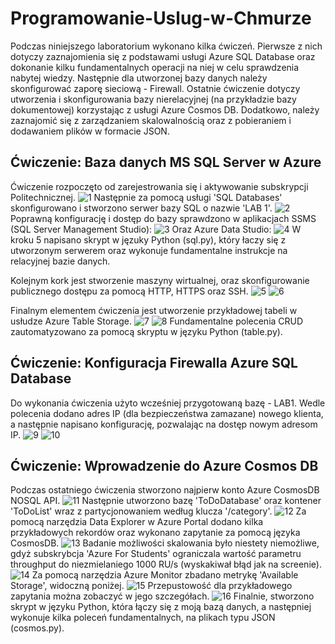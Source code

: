 # Programowanie-Uslug-w-Chmurze

Podczas niniejszego laboratorium wykonano kilka ćwiczeń. Pierwsze z nich dotyczy zaznajomienia się z podstawami usługi Azure SQL Database oraz dokonanie kilku fundamentalnych operacji na niej w celu sprawdzenia nabytej wiedzy. Następnie dla utworzonej bazy danych należy skonfigurować zaporę sieciową - Firewall. Ostatnie ćwiczenie dotyczy utworzenia i skonfigurowania bazy nierelacyjnej (na przykładzie bazy dokumentowej) korzystając z usługi Azure Cosmos DB. Dodatkowo, należy zaznajomić się z zarządzaniem skalowalnością oraz z pobieraniem i dodawaniem plików w formacie JSON.

## Ćwiczenie: Baza danych MS SQL Server w Azure
Ćwiczenie rozpoczęto od zarejestrowania się i aktywowanie subskrypcji Politechnicznej.
![1](images_ms_sql/1.png)
Następnie za pomocą usługi 'SQL Databases' skonfigurowano i stworzono serwer bazy SQL o nazwie 'LAB 1'.
![2](images_ms_sql/2_i_3.png)
Poprawną konfigurację i dostęp do bazy sprawdzono w aplikacjach SSMS (SQL Server Management Studio):
![3](images_ms_sql/4b.png)
Oraz Azure Data Studio:
![4](images_ms_sql/4a.png)
W kroku 5 napisano skrypt w jęzuky Python (sql.py), który łaczy się z utworzonym serwerem oraz wykonuje fundamentalne instrukcje na relacyjnej bazie danych.

Kolejnym kork jest stworzenie maszyny wirtualnej, oraz skonfigurowanie publicznego dostępu za pomocą HTTP, HTTPS oraz SSH.
![5](images_ms_sql/6a.png)
![6](images_ms_sql/6c.png)

Finalnym elementem ćwiczenia jest utworzenie przykładowej tabeli w usłudze Azure Table Storage.
![7](images_ms_sql/7a.png)
![8](images_ms_sql/7b.png)
Fundamentalne polecenia CRUD zautomatyzowano za pomocą skryptu w języku Python (table.py).
## Ćwiczenie: Konfiguracja Firewalla Azure SQL Database
Do wykonania ćwiczenia użyto wcześniej przygotowaną bazę - LAB1. Wedle polecenia dodano adres IP (dla bezpieczeństwa zamazane) nowego klienta, a następnie napisano konfigurację, pozwalając na dostęp nowym adresom IP.
![9](images_firewall/1b.png)
![10](images_firewall/1c.png)
## Ćwiczenie: Wprowadzenie do Azure Cosmos DB
Podczas ostatniego ćwiczenia stworzono najpierw konto Azure CosmosDB NOSQL API.
![11](images_cosmos/1.png)
Następnie utworzono bazę 'ToDoDatabase' oraz kontener 'ToDoList' wraz z partycjonowaniem według klucza '/category'.
![12](images_cosmos/2.png)
Za pomocą narzędzia Data Explorer w Azure Portal dodano kilka przykładowych rekordów oraz wykonano zapytanie za pomocą języka CosmosDB.
![13](images_cosmos/3.png)
Badanie możliwości skalowania było niestety niemożliwe, gdyż subskrybcja 'Azure For Students' ograniczala wartość parametru throughput do niezmielaniego 1000 RU/s (wyskakiwał błąd jak na screenie).
![14](images_cosmos/4.png)
Za pomocą narzędzia Azure Monitor zbadano metrykę 'Available Storage', widoczną poniżej.
![15](images_cosmos/5.png)
Przepustowość dla przykładowego zapytania można zobaczyć w jego szczegółach.
![16](images_cosmos/6.png)
Finalnie, stworzono skrypt w języku Python, która łączy się z moją bazą danych, a następniej wykonuje kilka poleceń fundamentalnych, na plikach typu JSON (cosmos.py).
